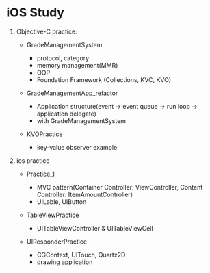 # iOS Study

1. Objective-C practice: 
    * GradeManagementSystem
        - protocol, category
        - memory management(MMR)
        - OOP
        - Foundation Framework (Collections, KVC, KVO)

    * GradeManagementApp_refactor
        - Application structure(event -> event queue -> run loop -> application delegate)
        - with GradeManagementSystem

    * KVOPractice
        - key-value observer example

2. ios practice
    * Practice_1
        - MVC pattern(Container Controller: ViewController, Content Controller: ItemAmountController)
        - UILable, UIButton

    * TableViewPractice
        - UITableViewController & UITableViewCell

    * UIResponderPractice
        - CGContext, UITouch, Quartz2D
        - drawing application
